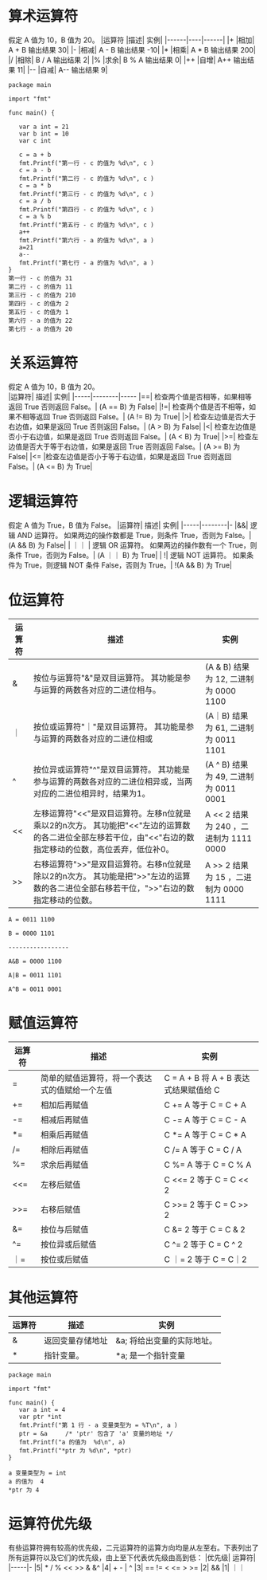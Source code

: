# 算术运算符 
假定 A 值为 10，B 值为 20。
|运算符	|描述|	实例|
|------|----|------|
|+	   |相加|	   A + B 输出结果 30|
|-	   |相减|	   A - B 输出结果 -10|
|*	   |相乘|	   A * B 输出结果 200|
|/	   |相除|	   B / A 输出结果 2|
|%	   |求余|	   B % A 输出结果 0|
|++	   |自增|	   A++ 输出结果 11|
|--	   |自减|	   A-- 输出结果 9|
```
package main

import "fmt"

func main() {

   var a int = 21
   var b int = 10
   var c int

   c = a + b
   fmt.Printf("第一行 - c 的值为 %d\n", c )
   c = a - b
   fmt.Printf("第二行 - c 的值为 %d\n", c )
   c = a * b
   fmt.Printf("第三行 - c 的值为 %d\n", c )
   c = a / b
   fmt.Printf("第四行 - c 的值为 %d\n", c )
   c = a % b
   fmt.Printf("第五行 - c 的值为 %d\n", c )
   a++
   fmt.Printf("第六行 - a 的值为 %d\n", a )
   a=21
   a--
   fmt.Printf("第七行 - a 的值为 %d\n", a )
}
第一行 - c 的值为 31
第二行 - c 的值为 11
第三行 - c 的值为 210
第四行 - c 的值为 2
第五行 - c 的值为 1
第六行 - a 的值为 22
第七行 - a 的值为 20
```
# 关系运算符
假定 A 值为 10，B 值为 20。  
|运算符|	描述|	实例|
|-----|--------|-----
|==|	检查两个值是否相等，如果相等返回 True 否则返回 False。|	(A == B) 为 False|
|!=|	检查两个值是否不相等，如果不相等返回 True 否则返回 False。|	(A != B) 为 True|
|>|	检查左边值是否大于右边值，如果是返回 True 否则返回 False。|	(A > B) 为 False|
|<|	检查左边值是否小于右边值，如果是返回 True 否则返回 False。|	(A < B) 为 True|
|>=|	检查左边值是否大于等于右边值，如果是返回 True 否则返回 False。|	(A >= B) 为 False|
|<=	|检查左边值是否小于等于右边值，如果是返回 True 否则返回 False。|	(A <= B) 为 True|
# 逻辑运算符
假定 A 值为 True，B 值为 False。
|运算符|	描述|	实例|
|-----|--------|-
|&&|	逻辑 AND 运算符。 如果两边的操作数都是 True，则条件 True，否则为 False。|	(A && B) 为 False|
| ｜｜ |	逻辑 OR 运算符。 如果两边的操作数有一个 True，则条件 True，否则为 False。|	(A ｜｜ B) 为 True|
| !|	逻辑 NOT 运算符。 如果条件为 True，则逻辑 NOT 条件 False，否则为 True。|	!(A && B) 为 True|
# 位运算符
|运算符|	描述|	实例|
|-----|--------|----
|&|	按位与运算符"&"是双目运算符。 其功能是参与运算的两数各对应的二进位相与。|	(A & B) 结果为 12, 二进制为 0000 1100|
|｜|	按位或运算符"｜"是双目运算符。 其功能是参与运算的两数各对应的二进位相或|	(A｜B) 结果为 61, 二进制为 0011 1101|
|^|	按位异或运算符"^"是双目运算符。 其功能是参与运算的两数各对应的二进位相异或，当两对应的二进位相异时，结果为1。|	(A ^ B) 结果为 49, 二进制为 0011 0001|
|<<|	左移运算符"<<"是双目运算符。左移n位就是乘以2的n次方。 其功能把"<<"左边的运算数的各二进位全部左移若干位，由"<<"右边的数指定移动的位数，高位丢弃，低位补0。|	A << 2 结果为 240 ，二进制为 1111 0000|
|>>|	右移运算符">>"是双目运算符。右移n位就是除以2的n次方。 其功能是把">>"左边的运算数的各二进位全部右移若干位，">>"右边的数指定移动的位数。	|A >> 2 结果为 15 ，二进制为 0000 1111|
```
A = 0011 1100

B = 0000 1101

-----------------

A&B = 0000 1100

A|B = 0011 1101

A^B = 0011 0001
```
# 赋值运算符
|运算符|	描述|	实例|
|-----|--------|-
|=	|简单的赋值运算符，将一个表达式的值赋给一个左值	|C = A + B 将 A + B 表达式结果赋值给 C
|+=	|相加后再赋值|	C += A 等于 C = C + A
|-=	|相减后再赋值|	C -= A 等于 C = C - A
|*=	|相乘后再赋值|	C *= A 等于 C = C * A
|/=	|相除后再赋值|	C /= A 等于 C = C / A
|%=	|求余后再赋值|	C %= A 等于 C = C % A
|<<=	|左移后赋值|	C <<= 2 等于 C = C << 2
|>>=	|右移后赋值|	C >>= 2 等于 C = C >> 2
|&=	|按位与后赋值|	C &= 2 等于 C = C & 2
|^=	|按位异或后赋值|	C ^= 2 等于 C = C ^ 2
|｜=	|按位或后赋值	|C ｜= 2 等于 C = C｜2
# 其他运算符
|运算符|	描述|	实例|
|-----|-------|--------|
|&|	返回变量存储地址|	&a; 将给出变量的实际地址。|
|*|	指针变量。|	*a; 是一个指针变量|
```
package main

import "fmt"

func main() {
   var a int = 4
   var ptr *int
   fmt.Printf("第 1 行 - a 变量类型为 = %T\n", a )
   ptr = &a     /* 'ptr' 包含了 'a' 变量的地址 */
   fmt.Printf("a 的值为  %d\n", a)
   fmt.Printf("*ptr 为 %d\n", *ptr)
}

a 变量类型为 = int
a 的值为  4
*ptr 为 4

```
# 运算符优先级
有些运算符拥有较高的优先级，二元运算符的运算方向均是从左至右。下表列出了所有运算符以及它们的优先级，由上至下代表优先级由高到低：
|优先级|	运算符|
|-----|-
|5|	* / % << >> & &^
|4|	+ - | ^
|3|	== != < <= > >=
|2|	&&
|1|	｜｜

